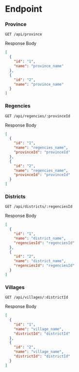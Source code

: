 # Endpoint

### Province

```
GET /api/province
```

Response Body

```json
[
  {
    "id": "1",
    "name": "province_name"
  },
  {
    "id": "2",
    "name": "province_name"
  }
]
```

### Regencies

```
GET /api/regencies/:provinceId
```

Response Body

```json
[
  {
    "id": "1",
    "name": "regencies_name",
    "provinceId": "provinceId"
  },
  {
    "id": "2",
    "name": "regencies_name",
    "provinceId": "provinceId"
  }
]
```

### Districts

```
GET /api/districts/:regenciesId
```

Response Body

```json
[
  {
    "id": "1",
    "name": "district_name",
    "regenciesId": "regenciesId"
  },
  {
    "id": "2",
    "name": "district_name",
    "regenciesId": "regenciesId"
  }
]
```

### Villages

```
GET /api/villages/:districtId
```

Response Body

```json
[
  {
    "id": "1",
    "name": "village_name",
    "districtId": "districtId"
  },
  {
    "id": "2",
    "name": "village_name",
    "districtId": "districtId"
  }
]
```

